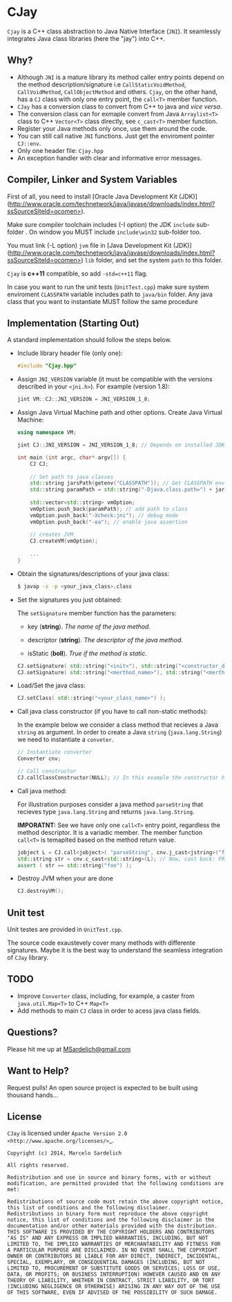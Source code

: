 CJay
====

``Cjay`` is a C++ class abstraction to Java Native Interface (``JNI``). It seamlessly integrates Java class libraries (here the "jay") into C++.

Why?
----

- Although ``JNI`` is a mature library its method caller entry points depend on the method description/signature i.e ``CallStaticVoidMethod``, ``CallVoidMethod``, ``CallObjectMethod`` and others. ``Cjay``, on the other hand, has a ``CJ`` class with only one entry point, the ``call<T>`` member function.
- ``CJay`` has a conversion class to convert from C++ to java and *vice versa*.
- The conversion class can for exmaple convert from Java ``Arraylist<T>`` class to C++ ``Vector<T>`` class directly, see ``c_cast<T>`` member function.
- Register your Java methods only once, use them around the code.
- You can still call native ``JNI`` functions. Just get the enviroment pointer ``CJ::env``.
- Only one header file: ``Cjay.hpp``
- An exception handler with clear and informative error messages.

Compiler, Linker and System Variables
-------------------------------------

First of all, you need to install [Oracle Java Development Kit (JDK)] (http://www.oracle.com/technetwork/java/javase/downloads/index.html?ssSourceSiteId=ocomen>).

Make sure compiler toolchain includes (-I option) the JDK ``include`` sub-folder . On window you MUST include ``include\win32`` sub-folder too.

You must link (-L option) ``jvm`` file in [Java Development Kit (JDK)] (http://www.oracle.com/technetwork/java/javase/downloads/index.html?ssSourceSiteId=ocomen>) ``lib`` folder, and set the system ``path`` to this folder.

``Cjay`` is **c++11** compatible, so add ``-std=c++11`` flag.

In case you want to run the unit tests (``UnitTest.cpp``) make sure system enviroment `CLASSPATH` variable includes path to ``java/bin`` folder. Any java class that you want to instantiate MUST follow the same procedure

Implementation (Starting Out)
-----------------------------

A standard implementation should follow the steps below.

* Include library header file (only one):
  
  ```cpp
  #include "Cjay.hpp"
  ```

* Assign ``JNI_VERSION`` variable (it must be compatible with the versions described in your ``<jni.h>``). For example (version 1.8):

  ```cpp
  jint VM::CJ::JNI_VERSION = JNI_VERSION_1_8;
  ```

* Assign Java Virtual Machine path and other options. Create Java Virtual Machine:

  ```cpp
  using namespace VM;
  
  jint CJ::JNI_VERSION = JNI_VERSION_1_8; // Depends on installed JDK!
  
  int main (int argc, char* argv[]) {
      CJ CJ;
      
      // Set path to java classes
      std::string jarsPath(getenv("CLASSPATH")); // Get CLASSPATH environment variable
      std::string paramPath = std::string("-Djava.class.path=") + jarsPath;
      
      std::vector<std::string> vmOption;
      vmOption.push_back(paramPath); // add path to class
      vmOption.push_back("-Xcheck:jni"); // debug mode
      vmOption.push_back("-ea"); // enable java assertion
      
      // creates JVM
      CJ.createVM(vmOption);
      
      ...
  }
  ```

* Obtain the signatures/descriptions of your java class:
  
  ```bash
  $ javap -s -p <your_java_class>.class
  ```

* Set the signatures you just obtained:

  The ``setSignature`` member function has the parameters:
  
  * key (**string**). *The name of the java method.*
  
  * descriptor (**string**). *The descriptor of the java method.*
  
  * isStatic  (**boll**). *True if the method is static.*

  ```cpp
  CJ.setSignature( std::string("<init>"), std::string("<constructor_descriptor>"), false ); // <init> MUST be the name of the class constructor 
  CJ.setSignature( std::string("<merthod_name>"), std::string("<merthod_descriptor>"), false ); // add each method you want to call
  ```

- Load/Set the java class:

  ```cpp
  CJ.setClass( std::string("<your_class_name>") );
  ```

* Call java class constructor (if you have to call non-static methods):

  In the example below we consider a class method that recieves a Java ``string`` as argument.
  In order to create a Java ``string`` (``java.lang.String``) we need to instantiate a ``conveter``.
  
  ```cpp  
  // Instantiate converter
  Converter cnv;
  
  // Call constructor
  CJ.callClassConstructor(NULL); // In this example the constructor has no argument.
  ```

* Call java method:
  
  For illustration purposes consider a java method ``parseString`` that recieves type ``java.lang.String`` and returns ``java.lang.String``.
  
  **IMPORATNT:** See we have only one ``call<T>`` entry point, regardless the method descriptor. It is a variadic member. The member function ``call<T>`` is temaplted based on the method return value.
  
  ```cpp
  jobject L = CJ.call<jobject>( "parseString", cnv.j_cast<jstring>("foo") ); // Call java method. Cast FROM C++ string TO java.lang.String (j_cast)
  std::string str = cnv.c_cast<std::string>(L); // Now, cast back: FROM java.lang.String TO C++ string (c_cast)
  assert ( str == std::string("foo") );
  ```

* Destroy JVM when your are done

  ```cpp
  CJ.destroyVM();
  ```

Unit test
---------

Unit testes are provided in ``UnitTest.cpp``.

The source code exaustevely cover many methods with differente signatures. Maybe it is the best way to understand the seamless integration of ``CJay`` library.

TODO
----

* Improve ``Converter`` class, including, for example, a caster from ``java.util.Map<T>`` to C++ ``Map<T>``
* Add methods to main ``CJ`` class in order to acess java class fields.

Questions?
----------

Please hit me up at MSardelich@gmail.com

Want to Help?
-------------

Request pulls! An open source project is expected to be built using thousand hands...

License
-------

``CJay`` is licensed under `Apache Version 2.0 <http://www.apache.org/licenses/>`_.

```
Copyright (c) 2014, Marcelo Sardelich

All rights reserved.

Redistribution and use in source and binary forms, with or without modification, are permitted provided that the following conditions are met:

Redistributions of source code must retain the above copyright notice, this list of conditions and the following disclaimer.
Redistributions in binary form must reproduce the above copyright notice, this list of conditions and the following disclaimer in the documentation and/or other materials provided with the distribution.
THIS SOFTWARE IS PROVIDED BY THE COPYRIGHT HOLDERS AND CONTRIBUTORS "AS IS" AND ANY EXPRESS OR IMPLIED WARRANTIES, INCLUDING, BUT NOT LIMITED TO, THE IMPLIED WARRANTIES OF MERCHANTABILITY AND FITNESS FOR A PARTICULAR PURPOSE ARE DISCLAIMED. IN NO EVENT SHALL THE COPYRIGHT OWNER OR CONTRIBUTORS BE LIABLE FOR ANY DIRECT, INDIRECT, INCIDENTAL, SPECIAL, EXEMPLARY, OR CONSEQUENTIAL DAMAGES (INCLUDING, BUT NOT LIMITED TO, PROCUREMENT OF SUBSTITUTE GOODS OR SERVICES; LOSS OF USE, DATA, OR PROFITS; OR BUSINESS INTERRUPTION) HOWEVER CAUSED AND ON ANY THEORY OF LIABILITY, WHETHER IN CONTRACT, STRICT LIABILITY, OR TORT (INCLUDING NEGLIGENCE OR OTHERWISE) ARISING IN ANY WAY OUT OF THE USE OF THIS SOFTWARE, EVEN IF ADVISED OF THE POSSIBILITY OF SUCH DAMAGE.
```